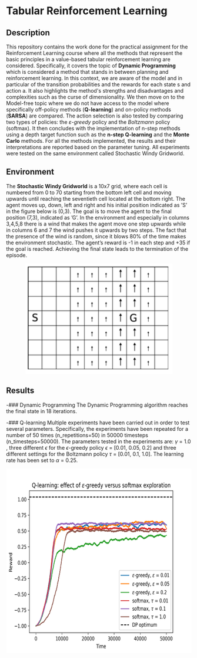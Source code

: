 # Tabular Reinforcement Learning

## Description 
This repository contains the work done for the practical assignment for the Reinforcement Learning course where all the methods that represent the basic principles in a value-based tabular reinforcement learning are considered.  Specifically, it covers the topic of **Dynamic Programming** which is considered a method that stands in between planning and reinforcement learning. In this context, we are aware of the model and in particular of the transition probabilities and the rewards for each state s and action a. It also highlights the method's strengths and disadvantages and complexities such as the curse of dimensionality. We then move on to the Model-free topic where we do not have access to the model where specifically off-policy methods (**Q-learning**) and on-policy methods (**SARSA**) are compared. 
The action selection is also tested by comparing two types of policies: the *ε-greedy* policy and the *Boltzmann* policy (softmax). It then concludes with the implementation of n-step methods using a depth target function such as the **n-step Q-learning** and the **Monte Carlo** methods. For all the methods implemented, the results and their interpretations are reported based on the parameter tuning. All experiments were tested on the same environment called Stochastic Windy Gridworld.


## Environment
The **Stochastic Windy Gridworld** is a 10x7 grid, where each cell is numbered from 0 to 70 starting from the bottom left cell and moving upwards until reaching the seventieth cell located at the bottom right. The agent moves up, down, left and right and his initial position indicated as ’S’ in the figure below is (0,3). The goal is to move the agent to the final position (7,3), indicated as ’G’. In the environment and especially in columns 3,4,5,8 there is a wind that makes the agent move one step upwards while in columns 6 and 7 the wind pushes it upwards by two steps. The fact that the presence of the
wind is random, since it blows 80% of the time makes the environment stochastic. The agent’s reward is -1 in each step and +35 if the goal is reached. Achieving the final state leads to the termination of the episode. 


<p align="center">
<img src="environment.png" width="400" height="300">
</p>

## Results 
-### Dynamic Programming
The Dynamic Programming algorithm reaches the final state in 18 iterations.

-### Q-learning 
Multiple experiments have been carried out in order to test several parameters.  Specifically, the experiments have been repeated for a number of 50 times (n_repetitions=50) in 50000 timesteps (n_timesteps=50000).
The parameters tested in the experiments are: $\gamma$ = 1.0 , three different $\epsilon$ for the $\epsilon$-greedy policy $\epsilon$ = [0.01, 0.05, 0.2] and three different settings for the Boltzmann policy $\tau$ = [0.01, 0.1, 1.0]. The learning rate has been set to $\alpha$ = 0.25. 
<p align="center">
<img src="/results/exploration.png" width="600" height="500">
</p>


 

